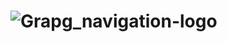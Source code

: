 # ![Grapg_navigation-logo](C:\a_work\Graph_navigation\new-opportunities-for-connected-data-neo4j-the-graph-database-18-638.jpg)
